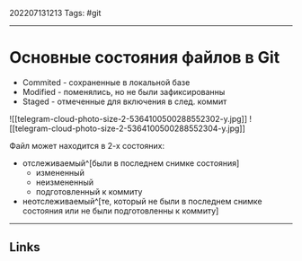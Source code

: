 202207131213
Tags: #git

---

# Основные состояния файлов в Git
- Commited - сохраненные в локальной базе
- Modified - поменялись, но не были зафиксированны
- Staged - отмеченные для включения в след. коммит
 
![[telegram-cloud-photo-size-2-5364100500288552302-y.jpg]]
![[telegram-cloud-photo-size-2-5364100500288552304-y.jpg]]

Файл может находится в 2-х состояних:
- отслеживаемый^[были в последнем снимке состояния]
	- измененный
	- неизмененный
	- подготовленный к коммиту
- неотслеживаемый^[те, который не были в последнем снимке состояния или не были подготовленны к коммиту]

---
## Links